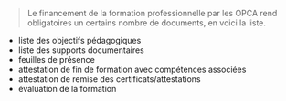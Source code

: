 <!--

---
title: Documents obligatoires pour les OPCA
description: Le financement de la formation professionnelle par les OPCA rend obligatoires un certains nombre de documents, en voici la liste.
image_url: 
licence: CC-BY-SA
---

-->

> Le financement de la formation professionnelle par les OPCA rend obligatoires un certains nombre de documents, en voici la liste.


- liste des objectifs pédagogiques
- liste des supports documentaires
- feuilles de présence
- attestation de fin de formation avec compétences associées 
- attestation de remise des certificats/attestations
- évaluation de la formation
